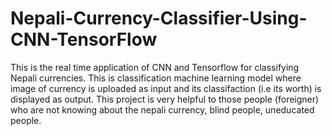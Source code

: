 # Nepali-Currency-Classifier-Using-CNN-TensorFlow
This is the real time application of CNN and Tensorflow for classifying Nepali currencies. This is classification machine learning model where image of currency is uploaded as input and its classifaction (i.e its worth) is displayed as output. This project is very helpful to those people (foreigner) who are not knowing about the nepali currency, blind people, uneducated people.
